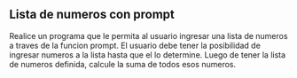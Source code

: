 ## Lista de numeros con prompt

Realice un programa que le permita al usuario ingresar una lista de numeros a traves de la funcion prompt. El usuario debe tener la posibilidad de ingresar numeros a la lista hasta que el lo determine. Luego de tener la lista de numeros definida, calcule la suma de todos esos numeros.